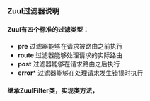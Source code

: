 ### Zuul过滤器说明
#### Zuul有四个标准的过滤类型：
   - **pre** 过滤器能够在请求被路由之前执行
   - **route** 过滤器能够处理请求的实际路由
   - **post** 过滤器能够在请求路由之后执行
   - **error*** 过滤器能够在处理请求发生错误时执行
#### 继承ZuulFilter类，实现类方法，